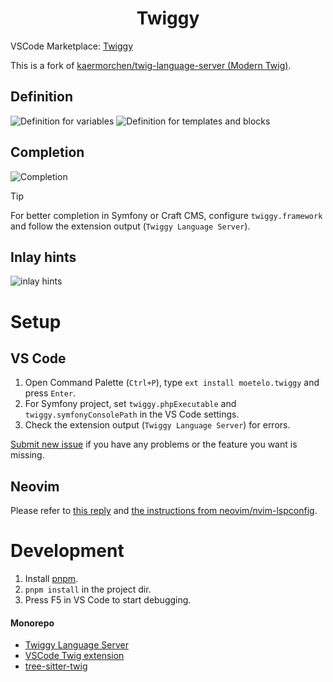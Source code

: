 <p>
    <h1 align="center">Twiggy</h1>
</p>

VSCode Marketplace: [Twiggy](https://marketplace.visualstudio.com/items?itemName=moetelo.twiggy)

This is a fork of [kaermorchen/twig-language-server (Modern Twig)](https://github.com/kaermorchen/twig-language-server).

## Definition
![Definition for variables](https://github.com/moetelo/twiggy/assets/17011936/e24c1d26-1606-4354-a5b4-9d28976c983b)
![Definition for templates and blocks](https://github.com/moetelo/twiggy/assets/17011936/d192a359-d2c1-471b-bd08-79c847cfeb9e)

## Completion
![Completion](https://github.com/moetelo/twiggy/assets/17011936/b5a7b411-b7c3-4411-b4bb-c3a244dc71f6)

> [!TIP]
> For better completion in Symfony or Craft CMS, configure `twiggy.framework` and follow the extension output (`Twiggy Language Server`).

## Inlay hints
![inlay hints](https://github.com/moetelo/twiggy/assets/17011936/ae833425-06e9-4c55-84d2-47b152bae51a)

# Setup
## VS Code
1. Open Command Palette (`Ctrl+P`), type `ext install moetelo.twiggy` and press `Enter`.
1. For Symfony project, set `twiggy.phpExecutable` and `twiggy.symfonyConsolePath` in the VS Code settings.
1. Check the extension output (`Twiggy Language Server`) for errors.

[Submit new issue](https://github.com/moetelo/twiggy/issues/new) if you have any problems or the feature you want is missing.

## Neovim
Please refer to [this reply](https://github.com/moetelo/twiggy/issues/12#issuecomment-2044309054) and [the instructions from neovim/nvim-lspconfig](https://github.com/neovim/nvim-lspconfig/blob/master/doc/configs.md#twiggy_language_server).


# Development
1. Install [pnpm](https://pnpm.io/installation).
1. `pnpm install` in the project dir.
1. Press F5 in VS Code to start debugging.

#### Monorepo
- [Twiggy Language Server](packages/language-server/)
- [VSCode Twig extension](packages/vscode/)
- [tree-sitter-twig](packages/tree-sitter-twig/)
